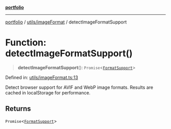 [**portfolio**](../../../README.md)

***

[portfolio](../../../modules.md) / [utils/imageFormat](../README.md) / detectImageFormatSupport

# Function: detectImageFormatSupport()

> **detectImageFormatSupport**(): `Promise`\<[`FormatSupport`](../interfaces/FormatSupport.md)\>

Defined in: [utils/imageFormat.ts:13](https://github.com/tnorlund/Portfolio/blob/42d9ef2306ee57615ebfeac87de896e800e148e2/portfolio/utils/imageFormat.ts#L13)

Detect browser support for AVIF and WebP image formats.
Results are cached in localStorage for performance.

## Returns

`Promise`\<[`FormatSupport`](../interfaces/FormatSupport.md)\>

